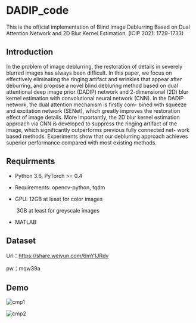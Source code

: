 # DADIP_code
This is the official implementation of Blind Image Deblurring Based on Dual Attention Network and 2D Blur Kernel Estimation. (ICIP 2021: 1729-1733)
## Introduction

In the problem of image deblurring, the restoration of details in severely blurred images has always been difficult. In this paper, we focus on effectively eliminating the ringing artifact and wrinkles that appear after deburring, and propose a novel blind debluring method based on dual attentional deep image prior (DADIP) network and 2-dimensional (2D) blur kernel estimation with convolutional neural network (CNN). In the DADIP network, the dual attention mechanism is firstly com- bined with squeeze and excitation network (SENet), which greatly improves the restoration effect of image details. More importantly, the 2D blur kernel estimation approach via CNN is developed to suppress the ringing artifact of the image, which significantly outperforms previous fully connected net- work based methods. Experiments show that our deblurring approach achieves superior performance compared with most existing methods.

## Requirments

- Python 3.6, PyTorch >= 0.4

- Requirements: opencv-python, tqdm

- GPU: 12GB at least for color images

  ​			3GB at least for greyscale images

- MATLAB

## Dataset

Url：https://share.weiyun.com/6mY1JRdv 

pw：mqw39a



## Demo

![cmp1](/Users/sheldon-t/Desktop/DADIP_code/images/cmp1.gif)

![cmp2](/Users/sheldon-t/Desktop/DADIP_code/images/cmp2.gif)

